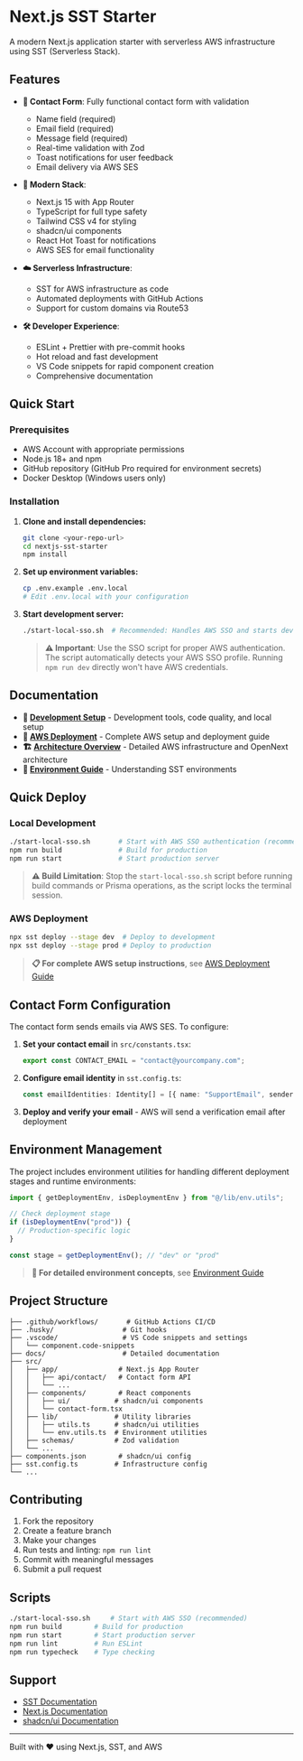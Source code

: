 # Next.js SST Starter

A modern Next.js application starter with serverless AWS infrastructure using SST (Serverless Stack).

## Features

- **📝 Contact Form**: Fully functional contact form with validation

  - Name field (required)
  - Email field (required)
  - Message field (required)
  - Real-time validation with Zod
  - Toast notifications for user feedback
  - Email delivery via AWS SES

- **🚀 Modern Stack**:

  - Next.js 15 with App Router
  - TypeScript for full type safety
  - Tailwind CSS v4 for styling
  - shadcn/ui components
  - React Hot Toast for notifications
  - AWS SES for email functionality

- **☁️ Serverless Infrastructure**:

  - SST for AWS infrastructure as code
  - Automated deployments with GitHub Actions
  - Support for custom domains via Route53

- **🛠️ Developer Experience**:
  - ESLint + Prettier with pre-commit hooks
  - Hot reload and fast development
  - VS Code snippets for rapid component creation
  - Comprehensive documentation

## Quick Start

### Prerequisites

- AWS Account with appropriate permissions
- Node.js 18+ and npm
- GitHub repository (GitHub Pro required for environment secrets)
- Docker Desktop (Windows users only)

### Installation

1. **Clone and install dependencies:**

   ```bash
   git clone <your-repo-url>
   cd nextjs-sst-starter
   npm install
   ```

2. **Set up environment variables:**

   ```bash
   cp .env.example .env.local
   # Edit .env.local with your configuration
   ```

3. **Start development server:**

   ```bash
   ./start-local-sso.sh  # Recommended: Handles AWS SSO and starts dev server
   ```

   > **⚠️ Important**: Use the SSO script for proper AWS authentication. The script automatically detects your AWS SSO profile. Running `npm run dev` directly won't have AWS credentials.

## Documentation

- **📖 [Development Setup](./docs/development-setup.md)** - Development tools, code quality, and local setup
- **🚀 [AWS Deployment](./docs/aws-deployment.md)** - Complete AWS setup and deployment guide
- **🏗️ [Architecture Overview](./docs/architecture.md)** - Detailed AWS infrastructure and OpenNext architecture
- **🔧 [Environment Guide](./docs/deployment-vs-runtime-environment.md)** - Understanding SST environments

## Quick Deploy

### Local Development

```bash
./start-local-sso.sh       # Start with AWS SSO authentication (recommended)
npm run build              # Build for production
npm run start              # Start production server
```

> **⚠️ Build Limitation**: Stop the `start-local-sso.sh` script before running build commands or Prisma operations, as the script locks the terminal session.

### AWS Deployment

```bash
npx sst deploy --stage dev  # Deploy to development
npx sst deploy --stage prod # Deploy to production
```

> **📋 For complete AWS setup instructions**, see [AWS Deployment Guide](./docs/aws-deployment.md)

## Contact Form Configuration

The contact form sends emails via AWS SES. To configure:

1. **Set your contact email** in `src/constants.tsx`:

   ```typescript
   export const CONTACT_EMAIL = "contact@yourcompany.com";
   ```

2. **Configure email identity** in `sst.config.ts`:

   ```typescript
   const emailIdentities: Identity[] = [{ name: "SupportEmail", sender: "contact@yourcompany.com" }];
   ```

3. **Deploy and verify your email** - AWS will send a verification email after deployment

## Environment Management

The project includes environment utilities for handling different deployment stages and runtime environments:

```typescript
import { getDeploymentEnv, isDeploymentEnv } from "@/lib/env.utils";

// Check deployment stage
if (isDeploymentEnv("prod")) {
  // Production-specific logic
}

const stage = getDeploymentEnv(); // "dev" or "prod"
```

> **📖 For detailed environment concepts**, see [Environment Guide](./docs/deployment-vs-runtime-environment.md)

## Project Structure

```
├── .github/workflows/       # GitHub Actions CI/CD
├── .husky/                 # Git hooks
├── .vscode/                # VS Code snippets and settings
│   └── component.code-snippets
├── docs/                   # Detailed documentation
├── src/
│   ├── app/               # Next.js App Router
│   │   ├── api/contact/   # Contact form API
│   │   └── ...
│   ├── components/        # React components
│   │   ├── ui/           # shadcn/ui components
│   │   └── contact-form.tsx
│   ├── lib/              # Utility libraries
│   │   ├── utils.ts      # shadcn/ui utilities
│   │   └── env.utils.ts  # Environment utilities
│   ├── schemas/          # Zod validation
│   └── ...
├── components.json        # shadcn/ui config
├── sst.config.ts         # Infrastructure config
└── ...
```

## Contributing

1. Fork the repository
2. Create a feature branch
3. Make your changes
4. Run tests and linting: `npm run lint`
5. Commit with meaningful messages
6. Submit a pull request

## Scripts

```bash
./start-local-sso.sh     # Start with AWS SSO (recommended)
npm run build        # Build for production
npm run start        # Start production server
npm run lint         # Run ESLint
npm run typecheck    # Type checking
```

## Support

- [SST Documentation](https://docs.sst.dev/)
- [Next.js Documentation](https://nextjs.org/docs)
- [shadcn/ui Documentation](https://ui.shadcn.com/)

---

Built with ❤️ using Next.js, SST, and AWS

